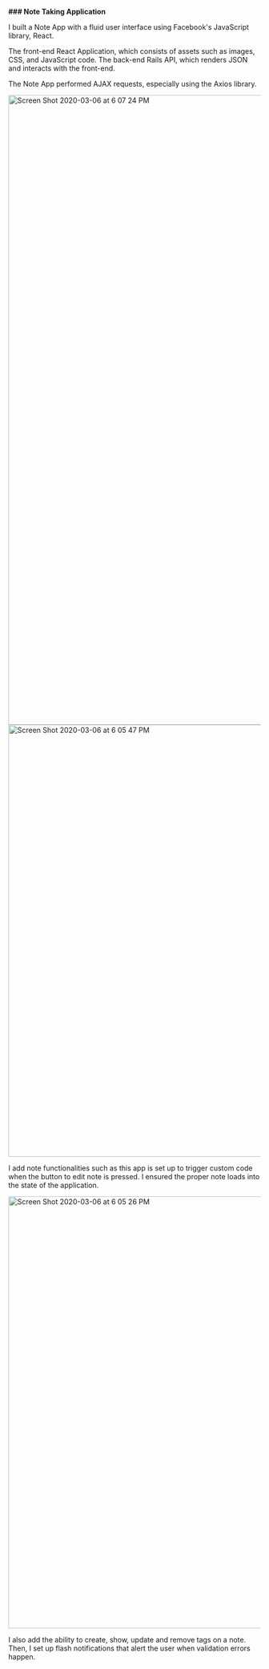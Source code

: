 **### Note Taking Application** 


I built a Note App with a fluid user interface using Facebook's JavaScript library, React.

The front-end React Application, which consists of assets such as images, CSS, and JavaScript code. The back-end Rails API, which renders JSON and interacts with the front-end.

The Note App performed AJAX requests, especially using the Axios library.


<img width="1255" alt="Screen Shot 2020-03-06 at 6 07 24 PM" src="https://user-images.githubusercontent.com/43684968/76134719-60819800-5fd5-11ea-9a0e-013a1d9ac01d.png">
<img width="861" alt="Screen Shot 2020-03-06 at 6 05 47 PM" src="https://user-images.githubusercontent.com/43684968/76134723-624b5b80-5fd5-11ea-9119-ae785f057e87.png">


I add note functionalities such as this app is set up to trigger custom code when the button to edit note is pressed. I ensured the proper note loads into the state of the application. 


<img width="861" alt="Screen Shot 2020-03-06 at 6 05 26 PM" src="https://user-images.githubusercontent.com/43684968/76134725-62e3f200-5fd5-11ea-9f1a-d60b7307c6b6.png">


I also add the ability to create, show, update and remove tags on a note. Then, I set up flash notifications that alert the user when validation errors happen.


